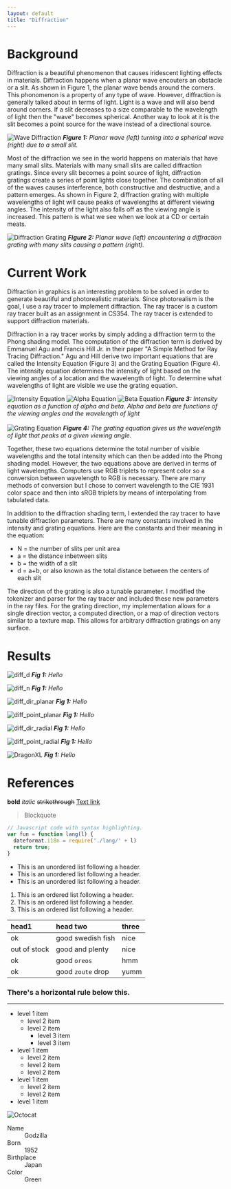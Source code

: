 ```yaml
---
layout: default
title: "Diffraction"
---
```


# Background
Diffraction is a beautiful phenomenon that causes iridescent lighting effects in materials.
Diffraction happens when a planar wave encouters an obstacle or a slit. As shown in Figure 1,
the planar wave bends around the corners. This phonomenon is a property of any type of wave.
However, diffraction is generally talked about in terms of light. Light is a wave and will 
also bend around corners. If a slit decreases to a size comparable to the wavelength of light
then the "wave" becomes spherical. Another way to look at it is the slit becomes a point source
for the wave instead of a directional source.

![Wave Diffraction]({{site.url}}{{site.baseurl}}/assets/images/wave_diffraction.png)
***Figure 1:** Planar wave (left) turning into a spherical wave (right) due to a small slit.*

Most of the diffraction we see in the world happens on materials that have many small
slits. Materials with many small slits are called diffraction gratings. Since every slit
becomes a point source of light, diffraction gratings create a series of point lights
close together. The combination of all of the waves causes interference, both constructive
and destructive, and a pattern emerges. As shown in Figure 2, diffraction grating with multiple
wavelengths of light will cause peaks of wavelengths at different viewing angles. The intensity
of the light also falls off as the viewing angle is increased. This pattern is what we see when we
look at a CD or certain meats.

![Diffraction Grating]({{site.url}}{{site.baseurl}}/assets/images/diffraction_grating.png)
***Figure 2:** Planar wave (left) encountering a diffraction grating with many slits causing a pattern (right).*

# Current Work

Diffraction in graphics is an interesting problem to be solved in order to generate beautiful and 
photorealistic materials. Since photorealism is the goal, I use a ray tracer to implement diffraction.
The ray tracer is a custom ray tracer built as an assignment in CS354. The ray tracer is extended
to support diffraction materials.

Diffraction in a ray tracer works by simply adding a diffraction term to the Phong shading model.
The computation of the diffraction term is derived by Emmanuel Agu and Francis Hill Jr. in their 
paper "A Simple Method for Ray Tracing Diffraction." Agu and Hill derive two important equations that are 
called the Intensity Equation (Figure 3) and the Grating Equation (Figure 4). The intensity equation
determines the intensity of light based on the viewing angles of a location and the wavelength of light.
To determine what wavelengths of light are visible we use the grating equation. 

![Intensity Equation]({{site.url}}{{site.baseurl}}/assets/images/eq1.png)
![Alpha Equation]({{site.url}}{{site.baseurl}}/assets/images/eq2.png)
![Beta Equation]({{site.url}}{{site.baseurl}}/assets/images/eq3.png)
***Figure 3:** Intensity equation as a function of alpha and beta. Alpha and beta are functions of the viewing angles and the wavelength of light*
<br>
<br>
![Grating Equation]({{site.url}}{{site.baseurl}}/assets/images/eq4.png)
***Figure 4:** The grating equation gives us the wavelength of light that peaks at a given viewing angle.*

Together, these two equations determine the total number of visible wavelengths and the total intensity 
which can then be added into the Phong shading model. However, the two equations above are derived in terms
of light wavelengths. Computers use RGB triplets to represent color so a conversion between wavelength to
RGB is necessary. There are many methods of conversion but I chose to convert wavelength to the CIE 1931 
color space and then into sRGB triplets by means of interpolating from tabulated data.

In addition to the diffraction shading term, I extended the ray tracer to have tunable diffraction
parameters. There are many constants involved in the intensity and grating equations. Here are the 
constants and their meaning in the equation:

- N = the number of slits per unit area
- a = the distance inbetween slits 
- b = the width of a slit
- d = a+b, or also known as the total distance between the centers of each slit

The direction of the grating is also a tunable parameter. I modified the tokenizer and parser for the
ray tracer and included these new parameters in the ray files. 
For the grating direction, my implementation allows for a single direction vector, a computed direction, 
or a map of direction vectors similar to a texture map. This allows for arbitrary diffraction gratings on 
any surface. 



# Results

![diff_d]({{site.url}}{{site.baseurl}}/assets/images/diff_d.gif)
***Fig 1:** Hello*

![diff_n]({{site.url}}{{site.baseurl}}/assets/images/diff_n.gif)
***Fig 1:** Hello*

![diff_dir_planar]({{site.url}}{{site.baseurl}}/assets/images/diff_dir_planar.gif)
***Fig 1:** Hello*

![diff_point_planar]({{site.url}}{{site.baseurl}}/assets/images/diff_point_planar.gif)
***Fig 1:** Hello*

![diff_dir_radial]({{site.url}}{{site.baseurl}}/assets/images/diff_dir_radial.gif)
***Fig 1:** Hello*

![diff_point_radial]({{site.url}}{{site.baseurl}}/assets/images/diff_point_radial.gif)
***Fig 1:** Hello*

![DragonXL]({{site.url}}{{site.baseurl}}/assets/images/DragonXL.gif)
***Fig 1:** Hello*

# References

**bold**
_italic_
~~strikethrough~~
[Text link](link.html)
> Blockquote
```js
// Javascript code with syntax highlighting.
var fun = function lang(l) {
  dateformat.i18n = require('./lang/' + l)
  return true;
}
```
*   This is an unordered list following a header.
*   This is an unordered list following a header.
*   This is an unordered list following a header.
1.  This is an ordered list following a header.
2.  This is an ordered list following a header.
3.  This is an ordered list following a header.

| head1        | head two          | three |
|:-------------|:------------------|:------|
| ok           | good swedish fish | nice  |
| out of stock | good and plenty   | nice  |
| ok           | good `oreos`      | hmm   |
| ok           | good `zoute` drop | yumm  |

### There's a horizontal rule below this.

* * *
- level 1 item
  - level 2 item
  - level 2 item
    - level 3 item
    - level 3 item
- level 1 item
  - level 2 item
  - level 2 item
  - level 2 item
- level 1 item
  - level 2 item
  - level 2 item
- level 1 item

![Octocat](https://assets-cdn.github.com/images/icons/emoji/octocat.png)

<dl>
<dt>Name</dt>
<dd>Godzilla</dd>
<dt>Born</dt>
<dd>1952</dd>
<dt>Birthplace</dt>
<dd>Japan</dd>
<dt>Color</dt>
<dd>Green</dd>
</dl>


